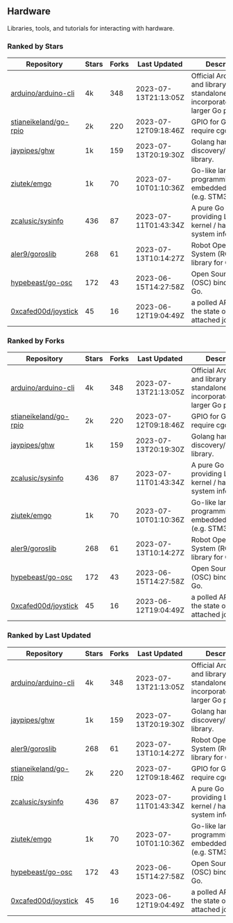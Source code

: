 ## Hardware

Libraries, tools, and tutorials for interacting with hardware.

### Ranked by Stars

| Repository | Stars | Forks | Last Updated | Description | 
|------------|-------|-------|--------------|-------------|
| [arduino/arduino-cli](https://github.com/arduino/arduino-cli) | 4k | 348 | 2023-07-13T21:13:05Z |  Official Arduino CLI and library. Can run standalone, or be incorporated into larger Go projects. |
| [stianeikeland/go-rpio](https://github.com/stianeikeland/go-rpio) | 2k | 220 | 2023-07-12T09:18:46Z |  GPIO for Go, doesn't require cgo. |
| [jaypipes/ghw](https://github.com/jaypipes/ghw) | 1k | 159 | 2023-07-13T20:19:30Z |  Golang hardware discovery/inspection library. |
| [ziutek/emgo](https://github.com/ziutek/emgo) | 1k | 70 | 2023-07-10T01:10:36Z |  Go-like language for programming embedded systems (e.g. STM32 MCU). |
| [zcalusic/sysinfo](https://github.com/zcalusic/sysinfo) | 436 | 87 | 2023-07-11T01:43:34Z |  A pure Go library providing Linux OS / kernel / hardware system information. |
| [aler9/goroslib](https://github.com/aler9/goroslib) | 268 | 61 | 2023-07-13T10:14:27Z |  Robot Operating System (ROS) library for Go. |
| [hypebeast/go-osc](https://github.com/hypebeast/go-osc) | 172 | 43 | 2023-06-15T14:27:58Z |  Open Sound Control (OSC) bindings for Go. |
| [0xcafed00d/joystick](https://github.com/0xcafed00d/joystick) | 45 | 16 | 2023-06-12T19:04:49Z |  a polled API to read the state of an attached joystick. |

### Ranked by Forks

| Repository | Stars | Forks | Last Updated | Description | 
|------------|-------|-------|--------------|-------------|
| [arduino/arduino-cli](https://github.com/arduino/arduino-cli) | 4k | 348 | 2023-07-13T21:13:05Z |  Official Arduino CLI and library. Can run standalone, or be incorporated into larger Go projects. |
| [stianeikeland/go-rpio](https://github.com/stianeikeland/go-rpio) | 2k | 220 | 2023-07-12T09:18:46Z |  GPIO for Go, doesn't require cgo. |
| [jaypipes/ghw](https://github.com/jaypipes/ghw) | 1k | 159 | 2023-07-13T20:19:30Z |  Golang hardware discovery/inspection library. |
| [zcalusic/sysinfo](https://github.com/zcalusic/sysinfo) | 436 | 87 | 2023-07-11T01:43:34Z |  A pure Go library providing Linux OS / kernel / hardware system information. |
| [ziutek/emgo](https://github.com/ziutek/emgo) | 1k | 70 | 2023-07-10T01:10:36Z |  Go-like language for programming embedded systems (e.g. STM32 MCU). |
| [aler9/goroslib](https://github.com/aler9/goroslib) | 268 | 61 | 2023-07-13T10:14:27Z |  Robot Operating System (ROS) library for Go. |
| [hypebeast/go-osc](https://github.com/hypebeast/go-osc) | 172 | 43 | 2023-06-15T14:27:58Z |  Open Sound Control (OSC) bindings for Go. |
| [0xcafed00d/joystick](https://github.com/0xcafed00d/joystick) | 45 | 16 | 2023-06-12T19:04:49Z |  a polled API to read the state of an attached joystick. |

### Ranked by Last Updated

| Repository | Stars | Forks | Last Updated | Description | 
|------------|-------|-------|--------------|-------------|
| [arduino/arduino-cli](https://github.com/arduino/arduino-cli) | 4k | 348 | 2023-07-13T21:13:05Z |  Official Arduino CLI and library. Can run standalone, or be incorporated into larger Go projects. |
| [jaypipes/ghw](https://github.com/jaypipes/ghw) | 1k | 159 | 2023-07-13T20:19:30Z |  Golang hardware discovery/inspection library. |
| [aler9/goroslib](https://github.com/aler9/goroslib) | 268 | 61 | 2023-07-13T10:14:27Z |  Robot Operating System (ROS) library for Go. |
| [stianeikeland/go-rpio](https://github.com/stianeikeland/go-rpio) | 2k | 220 | 2023-07-12T09:18:46Z |  GPIO for Go, doesn't require cgo. |
| [zcalusic/sysinfo](https://github.com/zcalusic/sysinfo) | 436 | 87 | 2023-07-11T01:43:34Z |  A pure Go library providing Linux OS / kernel / hardware system information. |
| [ziutek/emgo](https://github.com/ziutek/emgo) | 1k | 70 | 2023-07-10T01:10:36Z |  Go-like language for programming embedded systems (e.g. STM32 MCU). |
| [hypebeast/go-osc](https://github.com/hypebeast/go-osc) | 172 | 43 | 2023-06-15T14:27:58Z |  Open Sound Control (OSC) bindings for Go. |
| [0xcafed00d/joystick](https://github.com/0xcafed00d/joystick) | 45 | 16 | 2023-06-12T19:04:49Z |  a polled API to read the state of an attached joystick. |

